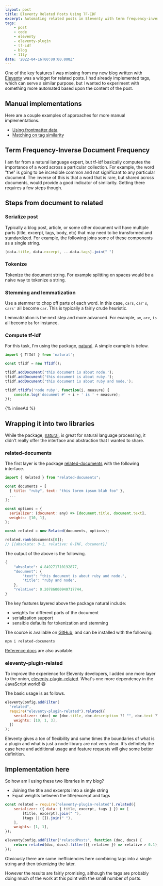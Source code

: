 ```yaml
---
layout: post
title: Eleventy Related Posts Using TF-IDF
excerpt: Automating related posts in Eleventy with term frequency-inverse document frequency and eleventy-plugin-related.
tags:
    - post
    - code
    - eleventy
    - eleventy-plugin
    - tf-idf
    - blog
    - 11ty
date: '2022-04-16T00:00:00.000Z'
---
```


One of the key features I was missing from my new blog written with [Eleventy](11ty.dev) was a widget for related posts. I had already implemented tags, which can serve a similar purpose, but I wanted to experiment with something more automated based upon the content of the post.

## Manual implementations

Here are a couple examples of approaches for more manual implementations.

* [Using frontmatter data](https://www.raymondcamden.com/2021/09/24/creating-a-manual-related-posts-feature-in-eleventy)
* [Matching on tag similarity](https://fossheim.io/writing/posts/eleventy-similar-posts/)

## Term Frequency-Inverse Document Frequency

I am far from a natural language expert, but tf-idf basically computes the importance of a word across a particular collection. For example, the word "the" is going to be incredible common and not significant to any particular document. The inverse of this is that a word that is rare, but shared across documents, would provide a good indicator of similarity. Getting there requires a few steps though.

## Steps from document to related

### Serialize post

Typically a blog post, article, or some other document will have multiple parts (title, excerpt, tags, body, etc) that may need to be transformed and standardized. For example, the following joins some of these components as a single string.

```js
[data.title, data.excerpt, ...data.tags].join(" ")
```

### Tokenize

Tokenize the document string. For example splitting on spaces would be a naive way to tokenize a string.

### Stemming and lemmatization

Use a stemmer to chop off parts of each word. In this case, `cars`, `car's`, `cars'` all become `car`. This is typically a fairly crude heuristic. 

Lemmatization is the next step and more advanced. For example, `am`, `are`, `is` all become `be` for instance.

### Compute tf-idf

For this task, I'm using the package, [natural](https://www.npmjs.com/package/natural). A simple example is below.

```js
import { TfIdf } from 'natural';

const tfidf = new TfIdf();

tfidf.addDocument('this document is about node.');
tfidf.addDocument('this document is about ruby.');
tfidf.addDocument('this document is about ruby and node.');

tfidf.tfidfs('node ruby', function(i, measure) {
    console.log('document #' + i + ' is ' + measure);
});
```

{% inlineAd %}

## Wrapping it into two libraries

While the package, [natural](https://www.npmjs.com/package/natural), is great for natural language processing, it didn't really offer the interface and abstraction that I wanted to share.

### related-documents

The first layer is the package [related-documents](https://www.npmjs.com/package/related-documents) with the following interface.

```js
import { Related } from "related-documents";

const documents = [
  { title: "ruby", text: "this lorem ipsum blah foo" },
  ...
];

const options = {
  serializer: (document: any) => [document.title, document.text],
  weights: [10, 1],
};

const related = new Related(documents, options);

related.rank(documents[0]); 
// [{absolute: 0-1, relative: 0-INF, document}]
```

The output of the above is the following.

```js
{
    "absolute": 4.849271710192877,
    "document": {
        "text": "this document is about ruby and node.",
        "title": "ruby and node",
    },
    "relative": 0.20786000940717744,
}
```

The key features layered above the package natural include:

* weights for different parts of the document
* serialization support
* sensible defaults for tokenization and stemming

The source is available on [GitHub](https://github.com/jpoehnelt/related-documents), and can be installed with the following.

```bash
npm i related-documents
```

[Reference docs](https://jpoehnelt.github.io/related-documents/classes/Related.html) are also available.

### eleventy-plugin-related

To improve the experience for Eleventy developers, I added one more layer to the onion, [eleventy-plugin-related](https://www.npmjs.com/package/eleventy-plugin-related). What's one more dependency in the JavaScript world! :smile:

The basic usage is as follows.

```js
eleventyConfig.addFilter(
  "related",
  require("eleventy-plugin-related").related({
    serializer: (doc) => [doc.title, doc.description ?? "", doc.text ?? ""],
    weights: [10, 1, 3],
  })
);
```

Eleventy gives a ton of flexibility and some times the boundaries of what is a plugin and what is just a node library are not very clear. It's definitely the case here and additional usage and feature requests will give some better definition.

## Implementation here

So how am I using these two libraries in my blog?

* Joining the title and excerpts into a single string
* Equal weights between the title/excerpt and tags

```js
const related = require("eleventy-plugin-related").related({
    serializer: ({ data: { title, excerpt, tags } }) => [
        [title, excerpt].join(" "),
        (tags || []).join(" "),
    ],
    weights: [1, 1],
});

eleventyConfig.addFilter("relatedPosts", function (doc, docs) {
    return related(doc, docs).filter(({ relative }) => relative > 0.1);
});
```

Obviously there are some inefficiencies here combining tags into a single string and then tokenizing the later.

However the results are fairly promising, although the tags are probably doing much of the work at this point with the small number of posts.
